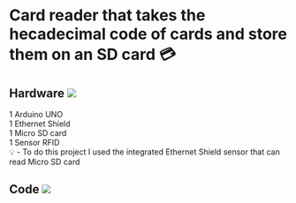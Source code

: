 # Card reader that takes the hecadecimal code of cards and store them on an SD card 💳
## Hardware	<a href="https://www.arduino.cc/en/hardware" target="_blank"> <img src="https://img.shields.io/badge/Arduino-00979D?style=for-the-badge&logo=Arduino&logoColor=white"></a>
1 Arduino UNO <br>
1 Ethernet Shield <br>
1 Micro SD card <br>
1 Sensor RFID <br>
💡 - To do this project I used the integrated Ethernet Shield sensor that can read Micro SD card

## Code <a href="https://www.arduino.cc/en/software" target="_blank"> <img src="https://img.shields.io/badge/Arduino_IDE-00979D?style=for-the-badge&logo=arduino&logoColor=white"></a>
